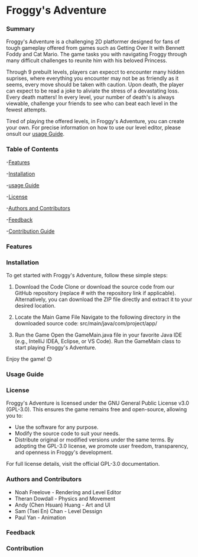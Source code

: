 # Froggy's Adventure
### Summary
Froggy's Adventure is a challenging 2D platformer designed for fans of tough gameplay offered from games such as Getting Over It with Bennett Foddy and Cat Mario. The game tasks you with navigating Froggy through many difficult challenges to reunite him with his beloved Princess.

Through 9 prebuilt levels, players can expecct to encounter many hidden suprises, where everything you encounter may not be as frriendly as it seems, every move should be taken with caution. Upon death, the player can expect to be read a joke to aliviate the stress of a devastating loss. Every death matters! In every level, your number of death's is always viewable, challenge your friends to see who can beat each level in the fewest attempts.

Tired of playing the offered levels, in Froggy's Adventure, you can create your own. For precise information on how to use our level editor, please onsult our [usage Guide](#usage-guide).

### Table of Contents
-[Features](#features)

-[Installation](#installation)

-[usage Guide](#usage-guide)

-[License](#license)

-[Authors and Contributors](#authors-and-contributors)

-[Feedback](#feedback)

-[Contribution Guide](#contribution)

### Features

### Installation
To get started with Froggy's Adventure, follow these simple steps:

1. Download the Code
Clone or download the source code from our GitHub repository (replace # with the repository link if applicable).
Alternatively, you can download the ZIP file directly and extract it to your desired location.

2. Locate the Main Game File
Navigate to the following directory in the downloaded source code:
src/main/java/com/project/app/

3. Run the Game
Open the GameMain.java file in your favorite Java IDE (e.g., IntelliJ IDEA, Eclipse, or VS Code).
Run the GameMain class to start playing Froggy's Adventure.

Enjoy the game! 😊

### Usage Guide

### License
Froggy's Adventure is licensed under the GNU General Public License v3.0 (GPL-3.0). 
This ensures the game remains free and open-source, allowing you to:
- Use the software for any purpose.
- Modify the source code to suit your needs.
- Distribute original or modified versions under the same terms.
By adopting the GPL-3.0 license, we promote user freedom, transparency, and openness in Froggy's development. 

For full license details, visit the official GPL-3.0 documentation.

### Authors and Contributors
* Noah Freelove - Rendering and Level Editor
* Theran Dowdall - Physics and Movement
* Andy (Chen Hsuan) Huang - Art and UI
* Sam (Tsei En) Chan - Level Dessign
* Paul Yan - Animation

### Feedback

### Contribution
